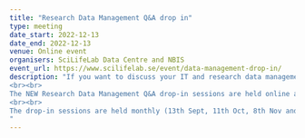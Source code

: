 ```yaml
---
title: "Research Data Management Q&A drop in"
type: meeting
date_start: 2022-12-13
date_end: 2022-12-13
venue: Online event
organisers: SciLifeLab Data Centre and NBIS
event_url: https://www.scilifelab.se/event/data-management-drop-in/
description: "If you want to discuss your IT and research data management needs – join these monthly meetings organised by SciLifeLab Data Centre and NBIS!
<br><br>
The NEW Research Data Management Q&A drop-in sessions are held online and are open for all researchers affiliated with a Swedish university or institute. Discuss data sharing, data repositories, data management plans, compute and storage or other data-related issues with experts from SciLifeLab Data Centre and NBIS.
<br><br>
The drop-in sessions are held monthly (13th Sept, 11th Oct, 8th Nov and 13th Dec) on Zoom: https://uu-se.zoom.us/j/65454079763
"
---
```

